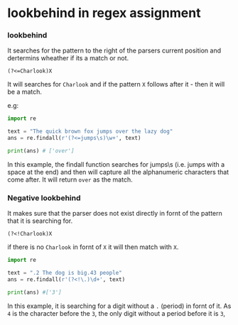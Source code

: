 # lookbehind in regex assignment

### lookbehind

It searches for the pattern to the right of the parsers current position and dertermins wheather if its a match or not.

`(?<=Charlook)X`

It will searches for `Charlook` and if the pattern `X` follows after it - then it will be a match.

e.g:
```python
import re

text = "The quick brown fox jumps over the lazy dog"
ans = re.findall(r'(?<=jumps\s)\w+', text)

print(ans) # ['over']
```

In this example, the findall function searches for jumps\s (i.e. jumps with a space at the end) and then will capture all the alphanumeric characters that come after. It will return `over` as the match.


### Negative lookbehind

It makes sure that the parser does not exist directly in fornt of the pattern that it is searching for.

`(?<!Charlook)X`
 
if there is no `Charlook` in fornt of `X` it will then match with `X`.

```python
import re

text = ".2 The dog is big.43 people"
ans = re.findall(r'(?<!\.)\d+', text)

print(ans) #['3']
```

In this example, it is searching for a digit without a `.` (period) in fornt of it. As `4` is the character before the `3`, the only digit without a period before it is `3`,

